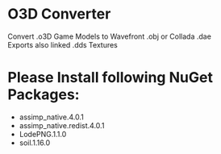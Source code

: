 # O3D Converter
Convert .o3D Game Models to Wavefront .obj or Collada .dae  
Exports also linked .dds Textures

# Please Install following NuGet Packages:
* assimp_native.4.0.1
* assimp_native.redist.4.0.1
* LodePNG.1.1.0
* soil.1.16.0
